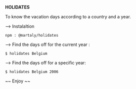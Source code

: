 <strong><bold>HOLIDATES</bold></strong>

To know the vacation days according to a country and a year.

--> Instalaltion


    npm : @martaly/holidates





--> Find the days off for the current year :


    $ holidates Belgium
    
    
    
    
    
--> Find the days off for a specific year:


    $ holidates Belgium 2006
   
   
   
   
~~ Enjoy ~~
